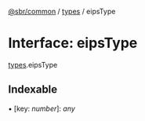 [@sbr/common](../README.md) / [types](../modules/types.md) / eipsType

# Interface: eipsType

[types](../modules/types.md).eipsType

## Indexable

▪ [key: *number*]: *any*
